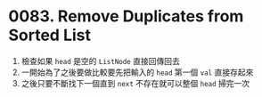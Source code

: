 # 0083. Remove Duplicates from Sorted List
1. 檢查如果 `head` 是空的 `ListNode` 直接回傳回去
2. 一開始為了之後要做比較要先把輸入的 `head` 第一個 `val` 直接存起來
3. 之後只要不斷找下一個直到 `next` 不存在就可以整個 `head` 掃完一次
